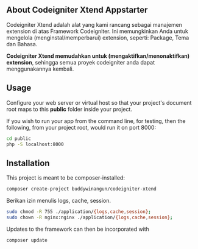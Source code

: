 ## About Codeigniter Xtend Appstarter

Codeigniter Xtend adalah alat yang kami rancang sebagai manajemen extension di atas Framework Codeigniter. Ini memungkinkan Anda untuk mengelola (menginstal/memperbarui) extension, seperti: Package, Tema dan Bahasa.

**Codeigniter Xtend memudahkan untuk (mengaktifkan/menonaktifkan) extension**, sehingga semua proyek codeigniter anda dapat menggunakannya kembali.

## Usage

Configure your web server or virtual host so that your project's
document root maps to this **public** folder inside your project.

If you wish to run your app from the command line, for testing,
then the following, from your project root, would run it on port 8000:
```sh
cd public
php -S localhost:8000
```

## Installation

This project is meant to be composer-installed:
```sh
composer create-project buddywinangun/codeigniter-xtend
```

Berikan izin menulis logs, cache, session.
```sh
sudo chmod -R 755 ./application/{logs,cache,session};
sudo chown -R nginx:nginx ./application/{logs,cache,session};
```

Updates to the framework can then be incorporated with
```sh
composer update
```
